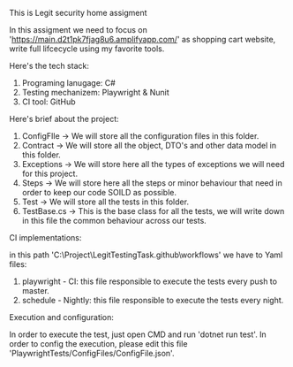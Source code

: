 This is Legit security home assigment

In this assigment we need to focus on 'https://main.d2t1pk7fjag8u6.amplifyapp.com/' as shopping cart website, write full lifcecycle using my favorite tools.

Here's the tech stack: 

1. Programing lanugage: C#
2. Testing mechanizem: Playwright & Nunit
3. CI tool: GitHub

Here's brief about the project: 

1. ConfigFIle -> We will store all the configuration files in this folder.
2. Contract -> We will store all the object, DTO's and other data model in this folder.
3. Exceptions -> We will store here all the types of exceptions we will need for this project.
4. Steps -> We will store here all the steps or minor behaviour that need in order to keep our code SOILD as possible.
5. Test -> We will store all the tests in this folder.
6. TestBase.cs -> This is the base class for all the tests, we will write down in this file the common behaviour across our tests.

CI implementations:

in this path 'C:\Project\LegitTestingTask\.github\workflows' we have to Yaml files:
1. playwright - CI: this file responsible to execute the tests every push to master.
2. schedule - Nightly: this file responsible to execute the tests every night.

Execution and configuration:

In order to execute the test, just open CMD and run 'dotnet run test'.
In order to config the execution, please edit this file 'PlaywrightTests/ConfigFiles/ConfigFile.json'.
